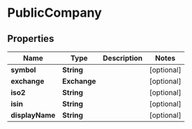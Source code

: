 

# PublicCompany


## Properties

| Name | Type | Description | Notes |
|------------ | ------------- | ------------- | -------------|
|**symbol** | **String** |  |  [optional] |
|**exchange** | **Exchange** |  |  [optional] |
|**iso2** | **String** |  |  [optional] |
|**isin** | **String** |  |  [optional] |
|**displayName** | **String** |  |  [optional] |



